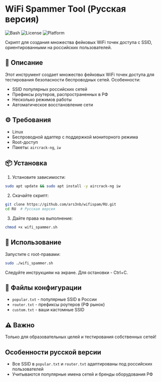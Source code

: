 # WiFi Spammer Tool (Русская версия)

![Bash](https://img.shields.io/badge/bash-v5.0%2B-blue) 
![License](https://img.shields.io/badge/license-MIT-green) 
![Platform](https://img.shields.io/badge/platform-Linux-lightgrey)

Скрипт для создания множества фейковых WiFi точек доступа с SSID, ориентированными на российских пользователей.

## 📝 Описание

Этот инструмент создает множество фейковых WiFi точек доступа для тестирования безопасности беспроводных сетей. Особенности:
- SSID популярных российских сетей
- Префиксы роутеров, распространенных в РФ
- Несколько режимов работы
- Автоматическое восстановление сети

## ⚙️ Требования

- Linux
- Беспроводной адаптер с поддержкой мониторного режима
- Root-доступ
- Пакеты: `aircrack-ng`, `iw`

## 📦 Установка

1. Установите зависимости:
```bash
sudo apt update && sudo apt install -y aircrack-ng iw
```

2. Скачайте скрипт:
```bash
git clone https://github.com/ars3nb/wifispam/RU.git
cd RU  # Русская версия
```

3. Дайте права на выполнение:
```bash
chmod +x wifi_spammer.sh
```

## 🚀 Использование

Запустите с root-правами:
```bash
sudo ./wifi_spammer.sh
```

Следуйте инструкциям на экране. Для остановки - Ctrl+C.

## 📂 Файлы конфигурации

- `popular.txt` - популярные SSID в России
- `router.txt` - префиксы роутеров (РФ рынок)
- `custom.txt` - ваши кастомные SSID

## ⚠️ Важно

Только для образовательных целей и тестирования собственных сетей!

## Особенности русской версии

- Все SSID в `popular.txt` и `router.txt` адаптированы под российских пользователей
- Учитываются популярные имена сетей и бренды оборудования РФ
